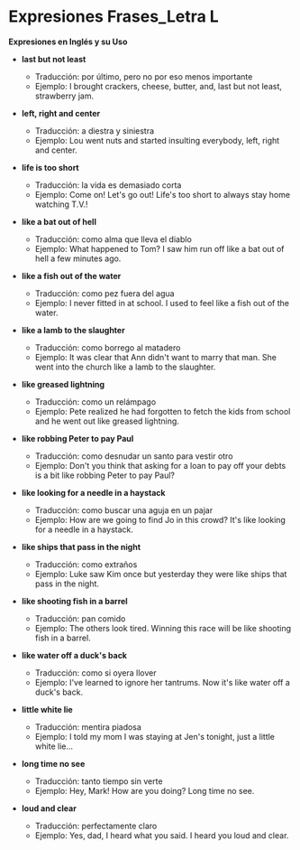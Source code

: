# Expresiones Frases_Letra L



**Expresiones en Inglés y su Uso**

*   **last but not least**
    *   Traducción: por último, pero no por eso menos importante
    *   Ejemplo: I brought crackers, cheese, butter, and, last but not least, strawberry jam.

*   **left, right and center**
    *   Traducción: a diestra y siniestra
    *   Ejemplo: Lou went nuts and started insulting everybody, left, right and center.

*   **life is too short**
    *   Traducción: la vida es demasiado corta
    *   Ejemplo: Come on! Let's go out! Life's too short to always stay home watching T.V.!

*   **like a bat out of hell**
    *   Traducción: como alma que lleva el diablo
    *   Ejemplo: What happened to Tom? I saw him run off like a bat out of hell a few minutes ago.

*   **like a fish out of the water**
    *   Traducción: como pez fuera del agua
    *   Ejemplo: I never fitted in at school. I used to feel like a fish out of the water.

*   **like a lamb to the slaughter**
    *   Traducción: como borrego al matadero
    *   Ejemplo: It was clear that Ann didn't want to marry that man. She went into the church like a lamb to the slaughter.

*   **like greased lightning**
    *   Traducción: como un relámpago
    *   Ejemplo: Pete realized he had forgotten to fetch the kids from school and he went out like greased lightning.

*   **like robbing Peter to pay Paul**
    *   Traducción: como desnudar un santo para vestir otro
    *   Ejemplo: Don't you think that asking for a loan to pay off your debts is a bit like robbing Peter to pay Paul?

*   **like looking for a needle in a haystack**
    *   Traducción: como buscar una aguja en un pajar
    *   Ejemplo: How are we going to find Jo in this crowd? It's like looking for a needle in a haystack.

*   **like ships that pass in the night**
    *   Traducción: como extraños
    *   Ejemplo: Luke saw Kim once but yesterday they were like ships that pass in the night.

*   **like shooting fish in a barrel**
    *   Traducción: pan comido
    *   Ejemplo: The others look tired. Winning this race will be like shooting fish in a barrel.

*   **like water off a duck's back**
    *   Traducción: como si oyera llover
    *   Ejemplo: I've learned to ignore her tantrums. Now it's like water off a duck's back.

*   **little white lie**
    *   Traducción: mentira piadosa
    *   Ejemplo: I told my mom I was staying at Jen's tonight, just a little white lie...

*   **long time no see**
    *   Traducción: tanto tiempo sin verte
    *   Ejemplo: Hey, Mark! How are you doing? Long time no see.

*   **loud and clear**
    *   Traducción: perfectamente claro
    *   Ejemplo: Yes, dad, I heard what you said. I heard you loud and clear.
